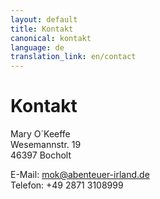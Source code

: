 ```yaml
---
layout: default
title: Kontakt
canonical: kontakt
language: de
translation_link: en/contact
---
```

# Kontakt

Mary O´Keeffe  
Wesemannstr. 19  
46397 Bocholt

E-Mail: <mok@abenteuer-irland.de>  
Telefon: +49 2871 3108999
